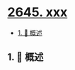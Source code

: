 # [2645. xxx](https://github.com/Tdahuyou/TNotes.leetcode/tree/main/notes/2645.%20xxx)

<!-- region:toc -->

- [1. 📝 概述](#1--概述)

<!-- endregion:toc -->

## 1. 📝 概述
